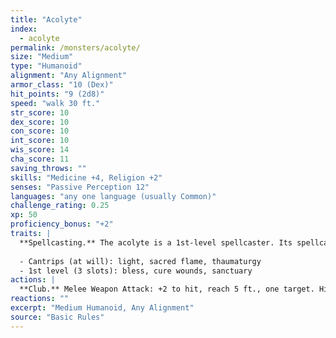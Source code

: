 ```yaml
---
title: "Acolyte"
index:
  - acolyte
permalink: /monsters/acolyte/
size: "Medium"
type: "Humanoid"
alignment: "Any Alignment"
armor_class: "10 (Dex)"
hit_points: "9 (2d8)"
speed: "walk 30 ft."
str_score: 10
dex_score: 10
con_score: 10
int_score: 10
wis_score: 14
cha_score: 11
saving_throws: ""
skills: "Medicine +4, Religion +2"
senses: "Passive Perception 12"
languages: "any one language (usually Common)"
challenge_rating: 0.25
xp: 50
proficiency_bonus: "+2"
traits: |
  **Spellcasting.** The acolyte is a 1st-level spellcaster. Its spellcasting ability is Wisdom (spell save DC 12, +4 to hit with spell attacks). The acolyte has following cleric spells prepared:
  
  - Cantrips (at will): light, sacred flame, thaumaturgy
  - 1st level (3 slots): bless, cure wounds, sanctuary
actions: |
  **Club.** Melee Weapon Attack: +2 to hit, reach 5 ft., one target. Hit: 2 (1d4) bludgeoning damage.
reactions: ""
excerpt: "Medium Humanoid, Any Alignment"
source: "Basic Rules"
---
```

